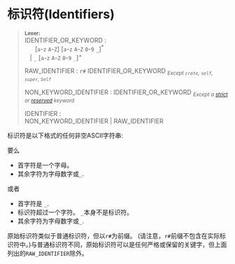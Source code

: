 # 标识符(Identifiers)

> **<sup>Lexer:<sup>**\
> IDENTIFIER_OR_KEYWORD :\
> &nbsp;&nbsp; &nbsp;&nbsp; [`a`-`z` `A`-`Z`]&nbsp;[`a`-`z` `A`-`Z` `0`-`9` `_`]<sup>\*</sup>\
> &nbsp;&nbsp; | `_` [`a`-`z` `A`-`Z` `0`-`9` `_`]<sup>+</sup>
>
> RAW_IDENTIFIER : `r#` IDENTIFIER_OR_KEYWORD <sub>*Except `crate`, `self`, `super`, `Self`*</sub>
>
> NON_KEYWORD_IDENTIFIER : IDENTIFIER_OR_KEYWORD <sub>*Except a [strict] or [reserved] keyword*</sub>
>
> IDENTIFIER :\
> NON_KEYWORD_IDENTIFIER | RAW_IDENTIFIER

标识符是以下格式的任何非空ASCII字符串:

要么

* 首字符是一个字母。
* 其余字符为字母数字或`_`.

或者

* 首字符是 `_`.
* 标识符超过一个字符。 `_`本身不是标识符。
* 其余字符为字母数字或`_`.

原始标识符类似于普通标识符，但以`r#`为前缀。 (请注意，`r#`前缀不包含在实际标识符中。)与普通标识符不同，原始标识符可以是任何严格或保留的关键字，但上面列出的`RAW_IDENTIFIER`除外。

[strict]: keywords.md#strict-keywords
[reserved]: keywords.md#reserved-keywords
